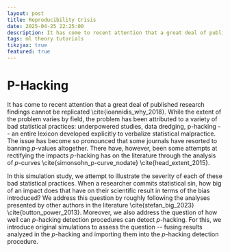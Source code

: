 ```yaml
---
layout: post
title: Reproducibility Crisis
date: 2025-04-25 22:25:00
description: It has come to recent attention that a great deal of published research findings cannot be replicated. While the extent of the problem varies by field, the problem has been attributed to a variety of bad statistical practices -- underpowered studies, data dredging, p-hacking -- an entire lexicon developed explicitly to verbalize statistical malpractice.
tags: ml theory tutorials
tikzjax: true
featured: true
---
```


# P-Hacking
It has come to recent attention that a great deal of published research findings cannot be replicated \cite{ioannidis_why_2018}. While the extent of the problem varies by field, the problem has been attributed to a variety of bad statistical practices: underpowered studies, data dredging, p-hacking -- an entire lexicon developed explicitly to verbalize statistical malpractice. The issue has become so pronounced that some journals have resorted to banning $p$-values altogether. There have, however, been some attempts at rectifying the impacts $p$-hacking has on the literature through the analysis of $p$-curves \cite{simonsohn_p-curve_nodate} \cite{head_extent_2015}. 

In this simulation study, we attempt to illustrate the severity of each of these bad statistical practices. When a researcher commits statistical sin, how big of an impact does that have on their scientific result in terms of the bias introduced? We address this question by roughly following the analyses presented by other authors in the literature \cite{stefan_big_2023} \cite{button_power_2013}. Moreover, we also address the question of how well can $p$-hacking detection procedures can detect $p$-hacking. For this, we introduce original simulations to assess the question -- fusing results analyzed in the $p$-hacking and importing them into the $p$-hacking detection procedure.  


